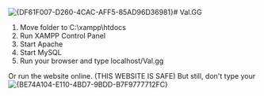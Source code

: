 ![{DF61F007-D260-4CAC-AFF5-85AD96D36981}](https://github.com/user-attachments/assets/574a561e-d696-4ce9-85cd-756f6e05b4fe)# Val.GG

1. Move folder to C:\xampp\htdocs
2. Run XAMPP Control Panel
3. Start Apache
4. Start MySQL
5. Run your browser and type localhost/Val.gg

Or run the website online. (THIS WEBSITE IS SAFE)
But still, don't type your
![{BE74A104-E110-4BD7-9BDD-B7F9777712FC}](https://github.com/user-attachments/assets/89b97190-70a2-4e6a-8974-159c311873e9)
